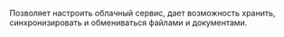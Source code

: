 Позволяет настроить облачный сервис, дает возможность хранить, синхронизировать и обмениваться файлами и документами.
